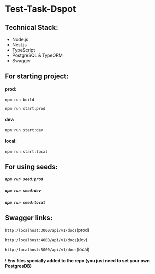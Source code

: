 # Test-Task-Dspot
## Technical Stack:
* Node.js
* Nest.js
* TypeScript
* PostgreSQL & TypeORM
* Swagger

## For starting project:
#### prod:
<code>npm run build</code>

<code>npm run start:prod</code>

#### dev:
<code>npm run start:dev</code>

#### local:
<code>npm run start:local</code>

## For using seeds:
##### <code>npm run seed:prod</code>
##### <code>npm run seed:dev</code>
##### <code>npm run seed:local</code>

## Swagger links:
<code>http:/localhost:3000/api/v1/docs</code>(prod)

<code>http:/localhost:4000/api/v1/docs</code>(dev)

<code>http:/localhost:5000/api/v1/docs</code>(local)

#### ! Env files specially added to the repo (you just need to set your own PostgresDB)
